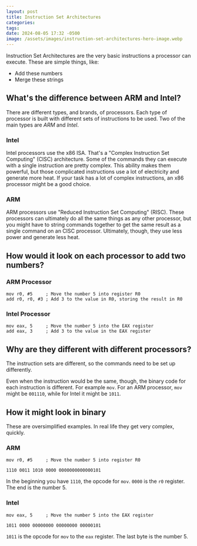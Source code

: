 ```yaml
---
layout: post
title: Instruction Set Architectures
categories:
tags:
date: 2024-08-05 17:32 -0500
image: /assets/images/instruction-set-architectures-hero-image.webp
---
```

Instruction Set Architectures are the very basic instructions a processor can execute. These are simple things, like: 

- Add these numbers
- Merge these strings

## What's the difference between ARM and Intel? 

There are different types, and brands, of processors. Each type of processor is built with different sets of instructions to be used. Two of the main types are *ARM* and *Intel*.

### Intel

Intel processors use the x86 ISA. That's a "Complex Instruction Set Computing" (CISC) architecture. Some of the commands they can execute with a single instruction are pretty complex. This ability makes them powerful, but those complicated instructions use a lot of electricity and generate more heat. If your task has a lot of complex instructions, an x86 processor might be a good choice.

### ARM

ARM processors use "Reduced Instruction Set Computing" (RISC). These processors can ultimately do all the same things as any other processor, but you might have to string commands together to get the same result as a single command on an CISC processor. Ultimately, though, they use less power and generate less heat.

## How would it look on each processor to add two numbers?

### ARM Processor

```assembly
mov r0, #5     ; Move the number 5 into register R0
add r0, r0, #3 ; Add 3 to the value in R0, storing the result in R0
```

### Intel Processor

```assembly
mov eax, 5     ; Move the number 5 into the EAX register
add eax, 3     ; Add 3 to the value in the EAX register
```

## Why are they different with different processors?

The instruction sets are different, so the commands need to be set up differently.

Even when the instruction would be the same, though, the binary code for each instruction is different. For example `mov`. For an ARM processor, `mov` might be `001110`, while for Intel it might be `1011`.

## How it might look in binary

These are oversimplified examples. In real life they get very complex, quickly.

### ARM

```assembly
mov r0, #5     ; Move the number 5 into register R0
```
```shell
1110 0011 1010 0000 0000000000000101
```

In the beginning you have `1110`, the opcode for `mov`. `0000` is the `r0` register. The end is the number 5.

### Intel

```assembly
mov eax, 5     ; Move the number 5 into the EAX register
```

```shell
1011 0000 00000000 00000000 00000101
```

`1011` is the opcode for `mov` to the `eax` register. The last byte is the number 5.
